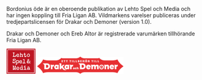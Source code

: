 Bordonius öde är en oberoende publikation av Lehto Spel och Media och har ingen koppling till Fria Ligan AB. Vildmarkens varelser publiceras under tredjepartslicensen för Drakar och Demoner (version 1.0). 

Drakar och Demoner och Ereb Altor är registrerade varumärken tillhörande Fria Ligan AB.

<img src="https://github.com/Rangertheman/bordonius-ode/blob/master/img/Lehto%20Spel%20och%20Media%20barn%20ungdom.png" alt="Lehto Spel och Media" width="15%" height="15%" alignment="center">

<img src="https://github.com/Rangertheman/bordonius-ode/blob/master/img/Drakar-och-Demoner-licenslogo-rod.png" alt="Drakar och Demoner licenslogo" width="45%" height="45%" alignment="center">
